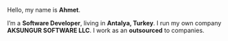Hello, my name is **Ahmet**.

I’m a **Software Developer**, living in **Antalya, Turkey**. I run my own company **AKSUNGUR SOFTWARE LLC**. I work as an **outsourced** to companies.
